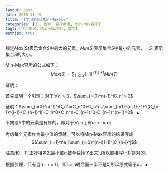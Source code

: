 ```yaml
---
layout: post
date: 2018-11-19
title: "[学习笔记]Min-Max容斥"
categories: [OI, 数学, 容斥原理, Min-Max容斥]
tags: [学习笔记, Min-Max容斥, 数学]
mathjax: true
---
```


规定$Max(S)$表示集合$S$中最大的元素，$Min(S)$表示集合$S$中最小的元素，$\mid S\mid$表示集合$S$的大小。

Min-Max容斥的公式如下：
$$Max(S)=\sum_{T\subseteq S}(-1)^{\mid T\mid +1}Min(T)$$

<!-- more -->

证明：

首先证明一个引理：对于$\forall n>0$，$\sum_{i=0}^n(-1)^iC_n^i=0$

证明：$\sum_{i=0}^n(-1)^iC_n^i=C_n^0+C_n^n+\sum_{i=1}^{n-1}(-1)^i(C_{n-1}^{i-1}+C_{n-1}^i)=C_n^0+C_n^n-C_{n-1}^0-C_{n-1}^{n-1}=0$ &nbsp; $\blacktriangle$

不妨设$S$中的元素是有序的，即对于$\forall i<j$,有$a_i<=a_j$

考虑每个元素作为最小值的贡献，可以将Min-Max容斥的结果写成
$$\sum_{i=1}^na_i\sum_{j=0}^{n-i}(-1)^jC_{n-i}^j$$

注意$j$和$\mid T\mid$正好相差2(最小值$a_i$被单独拎了出来),所以直接写$(-1)^j$是对的。

根据引理，只有当$n-i=0$，即$i=n$时后面一半不是0,所以原式等于$a_n$ &nbsp; $\blacktriangle$
